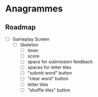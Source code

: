 # Anagrammes

## Roadmap

- [ ] Gameplay Screen
  - [ ] Skeleton
    - [ ] timer
    - [ ] score
    - [ ] space for submission feedback
    - [ ] spaces for letter tiles
    - [ ] "submit word" button
    - [ ] "clear word" button
    - [ ] letter tiles
    - [ ] "shuffle tiles" button
